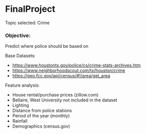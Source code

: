 # FinalProject

Topic selected:
Crime

### Objective:
Predict where police should be based on

Base Datasets: 
- https://www.houstontx.gov/police/cs/crime-stats-archives.htm
- https://www.neighborhoodscout.com/tx/houston/crime
- https://geo.fcc.gov/api/census/#!/area/get_area

Feature analysis:

- House rental/purchase prices (zillow.com)
- Bellaire, West University not included in the dataset
- Lighting
- Distance from police stations
- Period of the year (monthly)
- Rainfall
- Demographics (census.gov)
